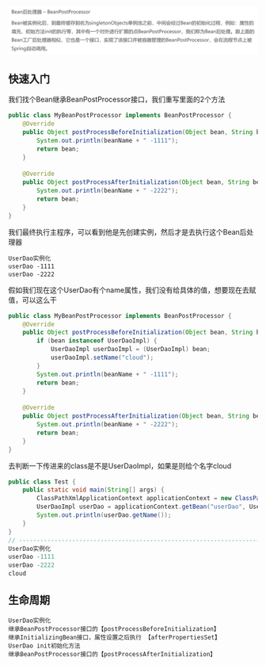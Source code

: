 ![image-20221220145254229](image/10.Spring%E7%9A%84Bean%E5%90%8E%E5%A4%84%E7%90%86%E5%99%A8/image-20221220145254229.png)



## 快速入门

我们找个Bean继承BeanPostProcessor接口，我们重写里面的2个方法

```java
public class MyBeanPostProcessor implements BeanPostProcessor {
    @Override
    public Object postProcessBeforeInitialization(Object bean, String beanName) throws BeansException {
        System.out.println(beanName + " -1111");
        return bean;
    }

    @Override
    public Object postProcessAfterInitialization(Object bean, String beanName) throws BeansException {
        System.out.println(beanName + " -2222");
        return bean;
    }
}
```

我们最终执行主程序，可以看到他是先创建实例，然后才是去执行这个Bean后处理器

```
UserDao实例化
userDao -1111
userDao -2222
```



假如我们现在这个UserDao有个name属性，我们没有给具体的值，想要现在去赋值，可以这么干

```java
public class MyBeanPostProcessor implements BeanPostProcessor {
    @Override
    public Object postProcessBeforeInitialization(Object bean, String beanName) throws BeansException {
        if (bean instanceof UserDaoImpl) {
            UserDaoImpl userDaoImpl = (UserDaoImpl) bean;
            userDaoImpl.setName("cloud");
        }
        System.out.println(beanName + " -1111");
        return bean;
    }

    @Override
    public Object postProcessAfterInitialization(Object bean, String beanName) throws BeansException {
        System.out.println(beanName + " -2222");
        return bean;
    }
}
```

去判断一下传进来的class是不是UserDaoImpl，如果是则给个名字cloud

```java
public class Test {
    public static void main(String[] args) {
        ClassPathXmlApplicationContext applicationContext = new ClassPathXmlApplicationContext("applicationContext.xml");
        UserDaoImpl userDao = applicationContext.getBean("userDao", UserDaoImpl.class);
        System.out.println(userDao.getName());
    }
}
// ----------------------------------------------------------------------
UserDao实例化
userDao -1111
userDao -2222
cloud
```



## 生命周期

```
UserDao实例化
继承BeanPostProcessor接口的【postProcessBeforeInitialization】
继承InitializingBean接口，属性设置之后执行 【afterPropertiesSet】
UserDao init初始化方法
继承BeanPostProcessor接口的【postProcessAfterInitialization】
```

